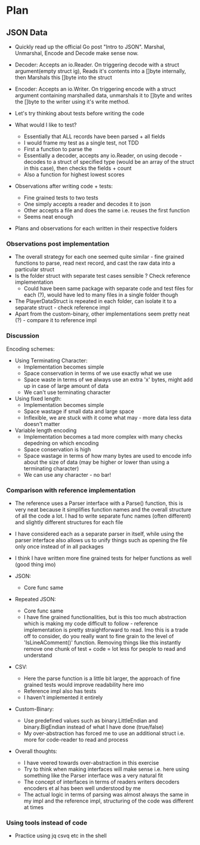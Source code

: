 # Plan


## JSON Data

- Quickly read up the official Go post "Intro to JSON". Marshal, Unmarshal, Encode and Decode make sense now.
- Decoder: Accepts an io.Reader. On triggering decode with a struct argument(empty struct ig), Reads it's contents into a []byte internally, then Marshals this []byte into the struct
- Encoder: Accepts an io.Writer. On triggering encode with a struct argument containing marshalled data, unmarshals it to []byte and writes the []byte to the writer using it's write method.
- Let's try thinking about tests before writing the code
- What would I like to test? 
    - Essentially that ALL records have been parsed + all fields
    - I would frame my test as a single test, not TDD
    - First a function to parse the
    - Essentially a decoder, accepts any io.Reader, on using decode - decodes to a struct of specified type (would be an array of the struct in this case), then checks the fields + count
    - Also a function for highest lowest scores
- Observations after writing code + tests:
    - Fine grained tests to two tests
    - One simply accepts a reader and decodes it to json
    - Other accepts a file and does the same i.e. reuses the first function
    - Seems neat enough


- Plans and observations for each written in their respective folders


### Observations post implementation

- The overall strategy for each one seemed quite similar - fine grained functions to parse, read next record, and cast the raw data into a particular struct
- Is the folder struct with separate test cases sensible ? Check reference implementation
    - Could have been same package with separate code and test files for each (?), would have led to many files in a single folder though
- The PlayerDataStruct is repeated in each folder, can isolate it to a separate struct - check reference impl
- Apart from the custom-binary, other implementations seem pretty neat (?) - compare it to reference impl


### Discussion

Encoding schemes:

- Using Terminating Character:
    - Implementation becomes simple
    - Space conservation in terms of we use exactly what we use
    - Space waste in terms of we always use an extra 'x' bytes, might add up in case of large amount of data
    - We can't use terminating character
- Using fixed length:
    - Implementation becomes simple
    - Space wastage if small data and large space
    - Inflexible, we are stuck with it come what may - more data less data doesn't matter
- Variable length encoding
    - Implementation becomes a tad more complex with many checks depedning on which encoding
    - Space conservation is high
    - Space wastage in terms of how many bytes are used to encode info about the size of data (may be higher or lower than using a terminating character)
    - We can use any character - no bar!


### Comparison with reference implementation

- The reference uses a Parser interface with a Parse() function, this is very neat because it simplifies function names and the overall structure of all the code a lot. I had to write separate func names (often different) and slightly different structures for each file
- I have considered each as a separate parser in itself, while using the parser interface also allows us to unify things such as opening the file only once instead of in all packages
- I think I have written more fine grained tests for helper functions as well (good thing imo)
- JSON:
    - Core func same
- Repeated JSON:
    - Core func same
    - I have fine grained functionalities, but is this too much abstraction which is making my code difficult to follow - reference implementation is pretty straightforward to read. Imo this is a trade off to consider, do you really want to fine grain to the level of 'IsLineAComment()' function. Removing things like this instantly remove one chunk of test + code = lot less for people to read and understand
- CSV:
    - Here the parse function is a little bit larger, the approach of fine grained tests would improve readability here imo
    - Reference impl also has tests
    - I haven't implemented it entirely
- Custom-Binary:
    - Use predefined values such as binary.LittleEndian and binary.BigEndian instead of what I have done (true/false)
    - My over-abstraction has forced me to use an additional struct i.e. more for code-reader to read and process

- Overall thoughts:
    - I have veered towards over-abstraction in this exercise
    - Try to think when making interfaces will make sense i.e. here using something like the Parser interface was a very natural fit
    - The concept of interfaces in terms of readers writers decoders encoders et al has been well understood by me
    - The actual logic in terms of parsing was almost always the same in my impl and the reference impl, structuring of the code was different at times
    

### Using tools instead of code

- Practice using jq csvq etc in the shell